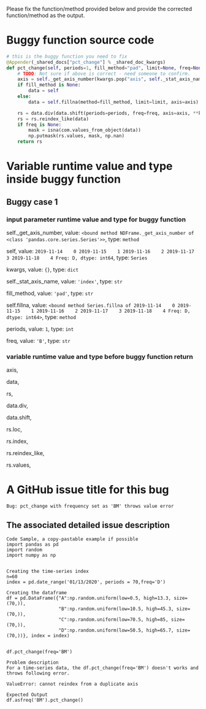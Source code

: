 Please fix the function/method provided below and provide the corrected function/method as the output.


# Buggy function source code
```python
# this is the buggy function you need to fix
@Appender(_shared_docs["pct_change"] % _shared_doc_kwargs)
def pct_change(self, periods=1, fill_method="pad", limit=None, freq=None, **kwargs):
    # TODO: Not sure if above is correct - need someone to confirm.
    axis = self._get_axis_number(kwargs.pop("axis", self._stat_axis_name))
    if fill_method is None:
        data = self
    else:
        data = self.fillna(method=fill_method, limit=limit, axis=axis)

    rs = data.div(data.shift(periods=periods, freq=freq, axis=axis, **kwargs)) - 1
    rs = rs.reindex_like(data)
    if freq is None:
        mask = isna(com.values_from_object(data))
        np.putmask(rs.values, mask, np.nan)
    return rs

```

# Variable runtime value and type inside buggy function
## Buggy case 1
### input parameter runtime value and type for buggy function
self._get_axis_number, value: `<bound method NDFrame._get_axis_number of <class 'pandas.core.series.Series'>>`, type: `method`

self, value: `2019-11-14    0
2019-11-15    1
2019-11-16    2
2019-11-17    3
2019-11-18    4
Freq: D, dtype: int64`, type: `Series`

kwargs, value: `{}`, type: `dict`

self._stat_axis_name, value: `'index'`, type: `str`

fill_method, value: `'pad'`, type: `str`

self.fillna, value: `<bound method Series.fillna of 2019-11-14    0
2019-11-15    1
2019-11-16    2
2019-11-17    3
2019-11-18    4
Freq: D, dtype: int64>`, type: `method`

periods, value: `1`, type: `int`

freq, value: `'B'`, type: `str`

### variable runtime value and type before buggy function return
axis, 

data, 

rs, 

data.div, 

data.shift, 

rs.loc, 

rs.index, 

rs.reindex_like, 

rs.values, 






# A GitHub issue title for this bug
```text
Bug: pct_change with frequency set as 'BM' throws value error
```

## The associated detailed issue description
```text
Code Sample, a copy-pastable example if possible
import pandas as pd
import random
import numpy as np


Creating the time-series index 
n=60
index = pd.date_range('01/13/2020', periods = 70,freq='D') 
  
Creating the dataframe  
df = pd.DataFrame({"A":np.random.uniform(low=0.5, high=13.3, size=(70,)), 
                   "B":np.random.uniform(low=10.5, high=45.3, size=(70,)),  
                   "C":np.random.uniform(low=70.5, high=85, size=(70,)), 
                   "D":np.random.uniform(low=50.5, high=65.7, size=(70,))}, index = index) 


df.pct_change(freq='BM')

Problem description
For a time-series data, the df.pct_change(freq='BM') doesn't works and throws following error.

ValueError: cannot reindex from a duplicate axis

Expected Output
df.asfreq('BM').pct_change()
```



